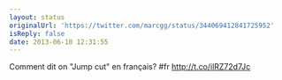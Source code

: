 ```yaml
---
layout: status
originalUrl: 'https://twitter.com/marcgg/status/344069412841725952'
isReply: false
date: 2013-06-10 12:31:55
---
```


Comment dit on "Jump cut" en français? #fr http://t.co/ilRZ72d7Jc
